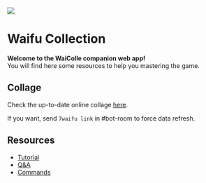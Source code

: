 <img src="/images/drpzn.png" class="mx-auto w-3/4" />

# Waifu Collection

**Welcome to the WaiColle companion web app!** \
You will find here some resources to help you mastering the game.

## Collage

Check the up-to-date online collage [here](/collage/324820379527020540). 

If you want, send `7waifu link` in #bot-room to force data refresh.

## Resources

* [Tutorial](/help/tutorial)
* [Q&A](/help/q-and-a)
* [Commands](/help/commands)
